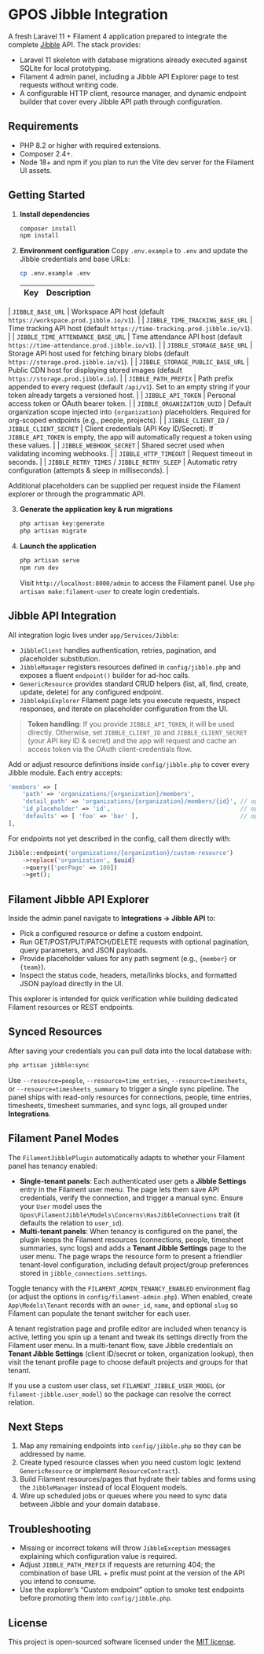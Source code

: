 # GPOS Jibble Integration

A fresh Laravel 11 + Filament 4 application prepared to integrate the complete [Jibble](https://www.jibble.io/) API. The stack provides:

- Laravel 11 skeleton with database migrations already executed against SQLite for local prototyping.
- Filament 4 admin panel, including a Jibble API Explorer page to test requests without writing code.
- A configurable HTTP client, resource manager, and dynamic endpoint builder that cover every Jibble API path through configuration.

## Requirements

- PHP 8.2 or higher with required extensions.
- Composer 2.4+.
- Node 18+ and npm if you plan to run the Vite dev server for the Filament UI assets.

## Getting Started

1. **Install dependencies**
   ```bash
   composer install
   npm install
   ```

2. **Environment configuration**
   Copy `.env.example` to `.env` and update the Jibble credentials and base URLs:
   ```bash
   cp .env.example .env
   ```

   | Key | Description |
   | --- | --- |
| `JIBBLE_BASE_URL` | Workspace API host (default `https://workspace.prod.jibble.io/v1`). |
| `JIBBLE_TIME_TRACKING_BASE_URL` | Time tracking API host (default `https://time-tracking.prod.jibble.io/v1`). |
| `JIBBLE_TIME_ATTENDANCE_BASE_URL` | Time attendance API host (default `https://time-attendance.prod.jibble.io/v1`). |
| `JIBBLE_STORAGE_BASE_URL` | Storage API host used for fetching binary blobs (default `https://storage.prod.jibble.io/v1`). |
| `JIBBLE_STORAGE_PUBLIC_BASE_URL` | Public CDN host for displaying stored images (default `https://storage.prod.jibble.io`). |
   | `JIBBLE_PATH_PREFIX` | Path prefix appended to every request (default `/api/v1`). Set to an empty string if your token already targets a versioned host. |
   | `JIBBLE_API_TOKEN` | Personal access token or OAuth bearer token. |
| `JIBBLE_ORGANIZATION_UUID` | Default organization scope injected into `{organization}` placeholders. Required for org-scoped endpoints (e.g., people, projects). |
| `JIBBLE_CLIENT_ID` / `JIBBLE_CLIENT_SECRET` | Client credentials (API Key ID/Secret). If `JIBBLE_API_TOKEN` is empty, the app will automatically request a token using these values. |
   | `JIBBLE_WEBHOOK_SECRET` | Shared secret used when validating incoming webhooks. |
   | `JIBBLE_HTTP_TIMEOUT` | Request timeout in seconds. |
   | `JIBBLE_RETRY_TIMES` / `JIBBLE_RETRY_SLEEP` | Automatic retry configuration (attempts & sleep in milliseconds). |

   Additional placeholders can be supplied per request inside the Filament explorer or through the programmatic API.

3. **Generate the application key & run migrations**
   ```bash
   php artisan key:generate
   php artisan migrate
   ```

4. **Launch the application**
   ```bash
   php artisan serve
   npm run dev
   ```
   Visit `http://localhost:8000/admin` to access the Filament panel. Use `php artisan make:filament-user` to create login credentials.

## Jibble API Integration

All integration logic lives under `app/Services/Jibble`:

- `JibbleClient` handles authentication, retries, pagination, and placeholder substitution.
- `JibbleManager` registers resources defined in `config/jibble.php` and exposes a fluent `endpoint()` builder for ad-hoc calls.
- `GenericResource` provides standard CRUD helpers (list, all, find, create, update, delete) for any configured endpoint.
- `JibbleApiExplorer` Filament page lets you execute requests, inspect responses, and iterate on placeholder configuration from the UI.

> **Token handling**: If you provide `JIBBLE_API_TOKEN`, it will be used directly. Otherwise, set `JIBBLE_CLIENT_ID` and `JIBBLE_CLIENT_SECRET` (your API key ID & secret) and the app will request and cache an access token via the OAuth client-credentials flow.

Add or adjust resource definitions inside `config/jibble.php` to cover every Jibble module. Each entry accepts:

```php
'members' => [
    'path' => 'organizations/{organization}/members',
    'detail_path' => 'organizations/{organization}/members/{id}', // optional, defaults to path + /{id}
    'id_placeholder' => 'id',                                     // optional
    'defaults' => [ 'foo' => 'bar' ],                             // optional placeholder defaults
],
```

For endpoints not yet described in the config, call them directly with:

```php
Jibble::endpoint('organizations/{organization}/custom-resource')
    ->replace('organization', $uuid)
    ->query(['perPage' => 100])
    ->get();
```

## Filament Jibble API Explorer

Inside the admin panel navigate to **Integrations → Jibble API** to:

- Pick a configured resource or define a custom endpoint.
- Run GET/POST/PUT/PATCH/DELETE requests with optional pagination, query parameters, and JSON payloads.
- Provide placeholder values for any path segment (e.g., `{member}` or `{team}`).
- Inspect the status code, headers, meta/links blocks, and formatted JSON payload directly in the UI.

This explorer is intended for quick verification while building dedicated Filament resources or REST endpoints.

## Synced Resources

After saving your credentials you can pull data into the local database with:

```bash
php artisan jibble:sync
```

Use `--resource=people`, `--resource=time_entries`, `--resource=timesheets`, or `--resource=timesheets_summary` to trigger a single sync pipeline. The panel ships with read-only resources for connections, people, time entries, timesheets, timesheet summaries, and sync logs, all grouped under **Integrations**.

## Filament Panel Modes

The `FilamentJibblePlugin` automatically adapts to whether your Filament panel has tenancy enabled:

- **Single-tenant panels**: Each authenticated user gets a **Jibble Settings** entry in the Filament user menu. The page lets them save API credentials, verify the connection, and trigger a manual sync. Ensure your `User` model uses the `Gpos\FilamentJibble\Models\Concerns\HasJibbleConnections` trait (it defaults the relation to `user_id`).
- **Multi-tenant panels**: When tenancy is configured on the panel, the plugin keeps the Filament resources (connections, people, timesheet summaries, sync logs) and adds a **Tenant Jibble Settings** page to the user menu. The page wraps the resource form to present a friendlier tenant-level configuration, including default project/group preferences stored in `jibble_connections.settings`.

Toggle tenancy with the `FILAMENT_ADMIN_TENANCY_ENABLED` environment flag (or adjust the options in `config/filament-admin.php`). When enabled, create `App\Models\Tenant` records with an `owner_id`, `name`, and optional `slug` so Filament can populate the tenant switcher for each user.

A tenant registration page and profile editor are included when tenancy is active, letting you spin up a tenant and tweak its settings directly from the Filament user menu. In a multi-tenant flow, save Jibble credentials on **Tenant Jibble Settings** (client ID/secret or token, organization lookup), then visit the tenant profile page to choose default projects and groups for that tenant.

If you use a custom user class, set `FILAMENT_JIBBLE_USER_MODEL` (or `filament-jibble.user_model`) so the package can resolve the correct relation.

## Next Steps

1. Map any remaining endpoints into `config/jibble.php` so they can be addressed by name.
2. Create typed resource classes when you need custom logic (extend `GenericResource` or implement `ResourceContract`).
3. Build Filament resources/pages that hydrate their tables and forms using the `JibbleManager` instead of local Eloquent models.
4. Wire up scheduled jobs or queues where you need to sync data between Jibble and your domain database.

## Troubleshooting

- Missing or incorrect tokens will throw `JibbleException` messages explaining which configuration value is required.
- Adjust `JIBBLE_PATH_PREFIX` if requests are returning 404; the combination of base URL + prefix must point at the version of the API you intend to consume.
- Use the explorer’s “Custom endpoint” option to smoke test endpoints before promoting them into `config/jibble.php`.

## License

This project is open-sourced software licensed under the [MIT license](LICENSE).
